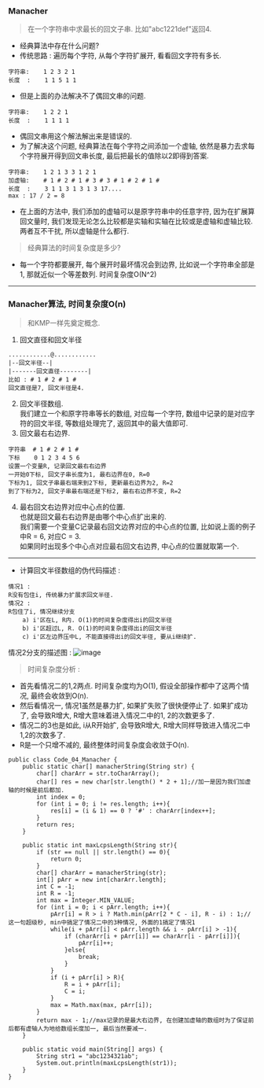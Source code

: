 ### Manacher
> 在一个字符串中求最长的回文子串. 比如"abc1221def"返回4.

- 经典算法中存在什么问题?
- 传统思路 : 遍历每个字符, 从每个字符扩展开, 看看回文字符有多长. 
```
字符串:    1 2 3 2 1
长度  :    1 1 5 1 1
```
- 但是上面的办法解决不了偶回文串的问题. 
```
字符串:    1 2 2 1
长度  :    1 1 1 1
```
- 偶回文串用这个解法解出来是错误的. 
- 为了解决这个问题, 经典算法在每个字符之间添加一个虚轴, 依然是暴力去求每个字符展开得到回文串长度, 最后把最长的值除以2即得到答案. 
```
字符串:    1 2 1 3 3 1 2 1
加虚轴:    # 1 # 2 # 1 # 3 # 3 # 1 # 2 # 1 # 
长度  :    3 1 1 3 1 3 1 3 17....
max : 17 / 2 = 8
```
- 在上面的方法中, 我们添加的虚轴可以是原字符串中的任意字符, 因为在扩展算回文量时, 我们发现无论怎么比较都是实轴和实轴在比较或是虚轴和虚轴比较. 两者互不干扰, 所以虚轴是什么都行. 
> 经典算法的时间复杂度是多少?
- 每一个字符都要展开, 每个展开时最坏情况会到边界, 比如说一个字符串全部是1, 那就近似一个等差数列. 时间复杂度O(N^2)
---

### Manacher算法, 时间复杂度O(n)
> 和KMP一样先奠定概念. 

1. 回文直径和回文半径
```
............@............
|--回文半径--|
|-------回文直径--------|
比如 : # 1 # 2 # 1 #
回文直径是7, 回文半径是4.
```
2. 回文半径数组.   
我们建立一个和原字符串等长的数组, 对应每一个字符, 数组中记录的是对应字符的回文半径, 等数组处理完了, 返回其中的最大值即可. 
3. 回文最右右边界.   
```
字符串  # 1 # 2 # 1 #
下标    0 1 2 3 4 5 6
设置一个变量R, 记录回文最右右边界
一开始0下标, 回文子串长度为1, 最右边界在0, R=0
下标为1, 回文子串最右端来到2下标, 更新最右边界为2, R=2
到了下标为2, 回文子串最右端还是下标2, 最右右边界不变, R=2
```
4. 最右回文右边界对应中心点的位置.   
也就是回文最右右边界是由哪个中心点扩出来的.  
我们需要一个变量C记录最右回文边界对应的中心点的位置, 比如说上面的例子中R = 6, 对应C = 3.  
如果同时出现多个中心点对应最右回文右边界, 中心点的位置就取第一个. 
---
- 计算回文半径数组的伪代码描述 :   
```
情况1 :   
R没有包住i, 传统暴力扩展求回文半径.   
情况2 :  
R包住了i, 情况继续分支
    a) i'区在L, R内. O(1)的时间复杂度得出i的回文半径
    b) i'区超过L, R. O(1)的时间复杂度得出i的回文半径
    c) i'区左边界压中L, 不能直接得出i的回文半径, 要从i继续扩. 
```
情况2分支的描述图 : 
![image](0BAFD4BBCE13450C902CB12E249D882E)

> 时间复杂度分析 : 

- 首先看情况二的1,2两点. 时间复杂度均为O(1), 假设全部操作都中了这两个情况, 最终会收敛到O(n).
- 然后看情况一, 情况1虽然是暴力扩, 如果扩失败了很快便停止了. 如果扩成功了, 会导致R增大, R增大意味着进入情况二中的1, 2的次数更多了. 
- 情况二的3也是如此, i从R开始扩, 会导致R增大, R增大同样导致进入情况二中1,2的次数多了. 
- R是一个只增不减的, 最终整体时间复杂度会收敛于O(n).



```
public class Code_04_Manacher {
    public static char[] manacherString(String str) {
        char[] charArr = str.toCharArray();
        char[] res = new char[str.length() * 2 + 1];//加一是因为我们加虚轴的时候是前后都加.
        int index = 0;
        for (int i = 0; i != res.length; i++){
            res[i] = (i & 1) == 0 ? '#' : charArr[index++];
        }
        return res;
    }

    public static int maxLcpsLength(String str){
        if (str == null || str.length() == 0){
            return 0;
        }
        char[] charArr = manacherString(str);
        int[] pArr = new int[charArr.length];
        int C = -1;
        int R = -1;
        int max = Integer.MIN_VALUE;
        for (int i = 0; i < pArr.length; i++){
            pArr[i] = R > i ? Math.min(pArr[2 * C - i], R - i) : 1;//这一句超级秒, min中搞定了情况二中的3种情况, 外面的1搞定了情况1
            while(i + pArr[i] < pArr.length && i - pArr[i] > -1){
                if (charArr[i + pArr[i]] == charArr[i - pArr[i]]){
                    pArr[i]++;
                }else{
                    break;
                }
            }
            if (i + pArr[i] > R){
                R = i + pArr[i];
                C = i;
            }
            max = Math.max(max, pArr[i]);
        }
        return max - 1;//max记录的是最大右边界, 在创建加虚轴的数组时为了保证前后都有虚轴人为地给数组长度加一, 最后当然要减一.
    }

    public static void main(String[] args) {
        String str1 = "abc1234321ab";
        System.out.println(maxLcpsLength(str1));
    }
}
```